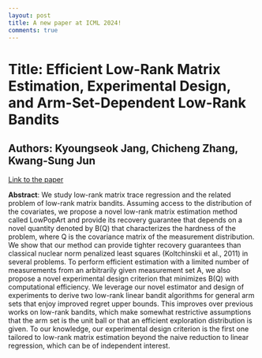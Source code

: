 ```yaml
---
layout: post
title: A new paper at ICML 2024!
comments: true
---
```


# Title: Efficient Low-Rank Matrix Estimation, Experimental Design, and Arm-Set-Dependent Low-Rank Bandits
## Authors: **Kyoungseok Jang**, Chicheng Zhang, Kwang-Sung Jun
[Link to the paper](https://arxiv.org/abs/2402.11156)


**Abstract**: We study low-rank matrix trace regression and the related problem of low-rank matrix bandits. Assuming access to the distribution of the covariates, we propose a novel low-rank matrix estimation method called LowPopArt and provide its recovery guarantee that depends on a novel quantity denoted by B(Q) that characterizes the hardness of the problem, where Q is the covariance matrix of the measurement distribution. We show that our method can provide tighter recovery guarantees than classical nuclear norm penalized least squares (Koltchinskii et al., 2011) in several problems. To perform efficient estimation with a limited number of measurements from an arbitrarily given measurement set A, we also propose a novel experimental design criterion that minimizes B(Q) with computational efficiency. We leverage our novel estimator and design of experiments to derive two low-rank linear bandit algorithms for general arm sets that enjoy improved regret upper bounds. This improves over previous works on low-rank bandits, which make somewhat restrictive assumptions that the arm set is the unit ball or that an efficient exploration distribution is given. To our knowledge, our experimental design criterion is the first one tailored to low-rank matrix estimation beyond the naive reduction to linear regression, which can be of independent interest.


